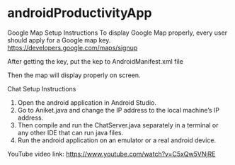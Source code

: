 # androidProductivityApp
Google Map Setup Instructions
To display Google Map properly, every user should apply for a Google map key.
https://developers.google.com/maps/signup

After getting the key, put the kep to AndroidManifest.xml file

<meta-data
android:name="com.google.android.geo.API_KEY"
android:value="INPUT_YOUR_MAP_KEY"
/>

Then the map will display properly on screen.


Chat Setup Instructions
1. Open the android application in Android Studio.
2. Go to Aniket.java and change the IP address to the local machine’s IP address.
3. Then compile and run the ChatServer.java separately in a terminal or any other IDE that can run java files.
4. Run the android application on an emulator or a real android device. 


YouTube video link:
https://www.youtube.com/watch?v=C5xQw5VNjRE
